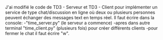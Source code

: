 
  J'ai modifié le code de TD3 - Serveur et TD3 - Client pour implémenter un service de type chat/discussion en ligne où deux ou plusieurs personnes peuvent échanger des messages text en temps réel. Il faut écrire dans la console:
 -"time_server.py" (le serveur a commence)
 -apres dans autre terminal "time_client.py" (plusieurs fois) pour créer différents clients
 -pour fermer le chat il faut écrire "w".
